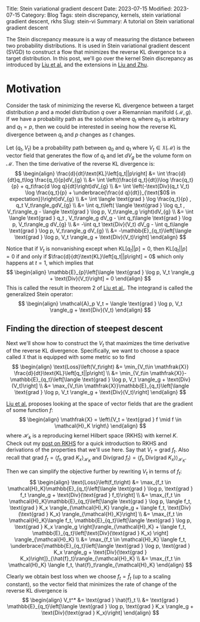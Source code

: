 Title: Stein variational gradient descent
Date: 2023-07-15
Modified: 2023-07-15
Category: Blog
Tags: stein discrepancy, kernels, stein variational gradient descent, rkhs
Slug: stein-vi
Summary: A tutorial on Stein variational gradient descent

The Stein discrepancy measure is a way of measuring the distance between two probability distributions.  It is used in Stein variational gradient descent (SVGD) to construct a flow that minimizes the reverse KL divergence to a target distribution.  In this post, we'll go over the kernel Stein discrepancy as introduced by [Liu et al.](https://arxiv.org/pdf/1602.03253.pdf) and the extensions in [Liu and Zhu](https://arxiv.org/pdf/1711.11216.pdf).

# Motivation
Consider the task of minimizing the reverse KL divergence between a target distribution $p$ and a model distribution $q$ over a Riemannian manifold $(\mathcal{M},g)$.  If we have a probability path as the solution where $q_t$ where $q_0$ is arbitrary and $q_1 = p$, then we could be interested in seeing how the reverse KL divergence between $q_t$ and $p$ changes as $t$ changes.

Let $(q_t, V_t)$ be a probability path between $q_0$ and $q_1$ where $V_t\in \mathfrak{X}(\mathcal{M})$ is the vector field that generates the flow of $q_t$ and let $dV_g$ be the volume form on $\mathcal{M}$.  Then the time derivative of the reverse KL divergence is:
$$
\begin{align}
  \frac{d}{dt}\text{KL}\left[q_t||p\right] &= \int \frac{d}{dt}q_t\log \frac{q_t}{p}dV_{g} \\
  &= \int \left((\frac{d q_t}{dt})\log \frac{q_t}{p} + q_t\frac{d \log q}{dt}\right)dV_{g} \\
  &= \int \left(-\text{Div}(q_t V_t) \log \frac{q_t}{p} + \underbrace{\frac{d q}{dt}}_{\text{$0$ in expectation}}\right)dV_{g} \\
  &= \int \langle \text{grad } \log \frac{q_t}{p} , q_t V_t\rangle_gdV_{g} \\
  &= \int q_t\left( \langle \text{grad } \log q_t , V_t\rangle_g - \langle \text{grad } \log p, V_t\rangle_g \right)dV_{g} \\
  &= \int \langle \text{grad } q_t , V_t\rangle_g dV_g - \int q_t\langle \text{grad } \log p, V_t\rangle_g dV_{g} \\
  &= -\int q_t \text{Div}(V_t) dV_g - \int q_t\langle \text{grad } \log p, V_t\rangle_g dV_{g} \\
  &= -\mathbb{E}_{q_t}\left[\langle \text{grad } \log p, V_t \rangle_g + \text{Div}(V_t)\right]
\end{align}
$$

Notice that if $V_t$ is nonvanishing except when $\text{KL}\left[q_t||p\right] = 0$, then $\text{KL}\left[q_t||p\right] = 0$ if and only if $\frac{d}{dt}\text{KL}\left[q_t||p\right] = 0$ which only happens at $t=1$, which implies that
$$
\begin{align}
\mathbb{E}_{p}\left[\langle \text{grad } \log p, V_t \rangle_g + \text{Div}(V_t)\right] = 0
\end{align}
$$
This is called the result in theorem 2 of [Liu et al.](https://arxiv.org/pdf/1711.11216.pdf).  The integrand is called the generalized Stein operator:
$$
\begin{align}
\mathcal{A}_p V_t = \langle \text{grad } \log p, V_t \rangle_g + \text{Div}(V_t)
\end{align}
$$

## Finding the direction of steepest descent
Next we'll show how to construct the $V_t$ that maximizes the time derivative of the reverse KL divergence.  Specifically, we want to choose a space called $\mathfrak{X}$ that is equipped with some metric so to find
$$
\begin{align}
  \text{Loss}\left(V_t\right) &= \min_{V_t\in \mathfrak{X}} \frac{d}{dt}\text{KL}\left[q_t||p\right] \\
  &= \min_{V_t\in \mathfrak{X}}-\mathbb{E}_{q_t}\left[\langle \text{grad } \log p, V_t \rangle_g + \text{Div}(V_t)\right] \\
  &= \max_{V_t\in \mathfrak{X}}\mathbb{E}_{q_t}\left[\langle \text{grad } \log p, V_t \rangle_g + \text{Div}(V_t)\right]
\end{align}
$$

[Liu et al.](https://arxiv.org/pdf/1711.11216.pdf) proposes looking at the space of vector fields that are the gradient of some function $f$:
$$
\begin{align}
  \mathfrak{X} = \left\{V_t = \text{grad } f \mid f \in \mathcal{H}_K \right\}
\end{align}
$$
where $\mathcal{H}_k$ is a reproducing kernel Hilbert space (RKHS) with kernel $K$.  Check out my [post on RKHS]({static}/reproducing_kernel_hilbert_space.md) for a quick introduction to RKHS and derivations of the properties that we'll use here.  Say that $V_t = \text{grad } f_t$.  Also recall that $\text{grad } f_t = \langle f_t, \text{grad }  K_x \rangle_{\mathcal{H}_K}$ and $\text{Div}(\text{grad } f_t) = \langle f_t, \text{Div}(\text{grad }  K_x) \rangle_{\mathcal{H}_K}$.

Then we can simplify the objective further by rewriting $V_t$ in terms of $f_t$:
$$
\begin{align}
  \text{Loss}\left(f_t\right) &= \max_{f_t \in \mathcal{H}_K}\mathbb{E}_{q_t}\left[\langle \text{grad } \log p, \text{grad } f_t \rangle_g + \text{Div}(\text{grad } f_t)\right] \\
  &= \max_{f_t \in \mathcal{H}_K}\mathbb{E}_{q_t}\left[\langle \text{grad } \log p, \langle f_t, \text{grad }  K_x \rangle_{\mathcal{H}_K} \rangle_g + \langle f_t, \text{Div}(\text{grad }  K_x) \rangle_{\mathcal{H}_K}\right] \\
  &= \max_{f_t \in \mathcal{H}_K}\langle f_t, \mathbb{E}_{q_t}\left[\langle \text{grad } \log p, \text{grad }  K_x \rangle_g \right]\rangle_{\mathcal{H}_K} + \langle f_t, \mathbb{E}_{q_t}\left[\text{Div}(\text{grad }  K_x) \right] \rangle_{\mathcal{H}_K} \\
  &= \max_{f_t \in \mathcal{H}_K} \langle f_t, \underbrace{\mathbb{E}_{q_t}\left[\langle \text{grad } \log p, \text{grad }  K_x \rangle_g + \text{Div}(\text{grad }  K_x)\right]}_{\hat{f}_t}\rangle_{\mathcal{H}_K} \\
  &= \max_{f_t \in \mathcal{H}_K} \langle f_t, \hat{f}_t\rangle_{\mathcal{H}_K}
\end{align}
$$

Clearly we obtain best loss when we choose $f_t = \hat{f}_t$ (up to a scaling constant), so the vector field that minimizes the rate of change of the reverse KL divergence is
$$
\begin{align}
  V_t^* &= \text{grad } \hat{f}_t \\
  &= \text{grad } \mathbb{E}_{q_t}\left[\langle \text{grad } \log p, \text{grad }  K_x \rangle_g + \text{Div}(\text{grad }  K_x)\right]
\end{align}
$$

